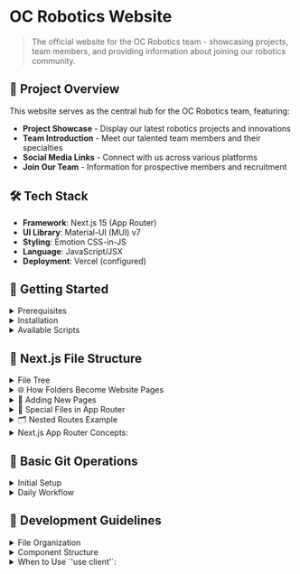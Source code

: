 # OC Robotics Website

> The official website for the OC Robotics team - showcasing projects, team members, and providing information about joining our robotics community.

## 🚀 Project Overview

This website serves as the central hub for the OC Robotics team, featuring:
- **Project Showcase** - Display our latest robotics projects and innovations
- **Team Introduction** - Meet our talented team members and their specialties
- **Social Media Links** - Connect with us across various platforms
- **Join Our Team** - Information for prospective members and recruitment

## 🛠️ Tech Stack

- **Framework**: Next.js 15 (App Router)
- **UI Library**: Material-UI (MUI) v7
- **Styling**: Emotion CSS-in-JS
- **Language**: JavaScript/JSX
- **Deployment**: Vercel (configured)

## 🚀 Getting Started

<details><summary>Prerequisites</summary>
   
- Node.js 18+ installed
- Git installed
- Code editor (VS Code recommended)

</details>
<details><summary>Installation</summary>
   
1. **Clone the repository**
   ```bash
   git clone https://github.com/oc-robotics/OC-Robotics-Website.git
   cd OC-Robotics-Website
   ```

2. **Install dependencies**
   ```bash
   npm install
   ```

3. **Run development server**
   ```bash
   npm run dev
   ```

4. **Open in browser**
   - Navigate to `http://localhost:3000`

</details>
<details><summary>Available Scripts</summary>

```bash
npm run dev     # Start development server
npm run build   # Build for production
npm run start   # Start production server
npm run lint    # Run ESLint
```

</details>

## 📁 Next.js File Structure
<details><summary>File Tree</summary>
   
```
OC-Robotics-Website/
├── app/                          # App Router directory (Next.js 13+)
│   ├── layout.jsx               # Root layout (applies to all pages)
│   ├── page.jsx                 # Home page (/)
│   ├── theme.jsx                # Material-UI theme configuration
│   ├── about/
│   │   └── page.jsx            # About page (/about)
│   ├── services/
│   │   └── page.jsx            # Services page (/services)
│   ├── contact/
│   │   └── page.jsx            # Contact page (/contact)
│   └── components/
│       ├── ClientThemeProvider.jsx  # Material-UI theme wrapper
│       ├── Navbar.jsx              # Navigation component
│       └── Footer.jsx              # Footer component
├── public/                       # Static assets (images, icons, etc.)
├── package.json                 # Dependencies and scripts
├── next.config.js              # Next.js configuration
├── eslint.config.mjs           # ESLint configuration
└── README.md                   # This file
```
   
</details>
<details><summary>🌐 How Folders Become Website Pages</summary>
   
In Next.js App Router, the folder structure inside `app/` directly maps to your website's URL structure:

| **Folder Path** | **Website URL** | **Purpose** |
|-----------------|-----------------|-------------|
| `app/page.jsx` | `yourdomain.com/` | **Home Page** - Main landing page with welcome message and navigation |
| `app/about/page.jsx` | `yourdomain.com/about` | **About Page** - Team introduction, mission, and company background |
| `app/services/page.jsx` | `yourdomain.com/services` | **Services Page** - Robotics services, capabilities, and offerings |
| `app/contact/page.jsx` | `yourdomain.com/contact` | **Contact Page** - Contact form, team contact info, and location |

</details>
<details><summary>📂 Adding New Pages</summary>
   
To create a new page, simply:

1. **Create a folder** with the desired URL name
2. **Add a `page.jsx` file** inside that folder

```bash
# Example: Adding a "projects" page
app/
├── projects/           # Creates /projects URL
│   └── page.jsx       # The actual page content
```

</details>
<details><summary>🔧 Special Files in App Router</summary>
   
- **`page.jsx`** - The main content for that route
- **`layout.jsx`** - Shared layout that wraps pages (can exist at any level)
- **`loading.jsx`** - Loading UI for that route segment
- **`error.jsx`** - Error handling UI
- **`not-found.jsx`** - 404 page for that segment
   
</details>
<details><summary>🗂️ Nested Routes Example</summary>

You can create nested routes with deeper folder structures:
```
app/
├── projects/
│   ├── page.jsx                    # /projects
│   ├── [id]/
│   │   └── page.jsx               # /projects/[dynamic-id]
│   └── categories/
│       ├── page.jsx               # /projects/categories
│       └── robotics/
│           └── page.jsx           # /projects/categories/robotics
```

</details>
<details><summary> Next.js App Router Concepts:</summary>

- **`layout.jsx`** - Shared layout that wraps all pages
- **`page.jsx`** - Defines a route (folder name becomes the URL path)
- **Server Components** - Default, render on server for better performance
- **Client Components** - Use `'use client'` for interactivity (hooks, events)
- **`metadata` export** - SEO and head tags configuration

</details>

## 📝 Basic Git Operations

<details><summary>Initial Setup</summary>
```bash
# Configure your Git identity (first time only)
git config --global user.name "Your Name"
git config --global user.email "your.email@example.com"
```
</details>
<details><summary>Daily Workflow</summary>

#### 1. **Before Starting Work**
```bash
# Pull latest changes from main branch
git pull origin main

# Create a new feature branch
git checkout -b feature/your-feature-name
```

#### 2. **Making Changes**
```bash
# Check what files you've modified
git status

# Add specific files to staging
git add filename.jsx
# OR add all changes
git add .

# Commit your changes with a descriptive message
git commit -m "Add contact form to contact page"
```

#### 3. **Sharing Your Work**
```bash
# Push your branch to GitHub
git push origin feature/your-feature-name

# Create a Pull Request on GitHub
# Go to GitHub.com → your repo → "Compare & pull request"
```

#### 4. **Useful Commands**
```bash
# View commit history
git log --oneline

# Switch between branches
git checkout main
git checkout feature/your-branch

# View differences
git diff filename.jsx

# Undo changes (before commit)
git checkout -- filename.jsx

# View all branches
git branch -a
```
</details>

## 🎨 Development Guidelines

<details><summary>File Organization</summary>
- Keep components in `app/components/`
- One component per file
- Use descriptive file names (`ContactForm.jsx`, not `form.jsx`)
</details> 
<details><summary>Component Structure</summary>
   
```jsx
// Server Component (default)
import React from 'react'
import { Typography, Container } from '@mui/material'

export default function AboutPage() {
  return (
    <Container>
      <Typography variant="h1">About Us</Typography>
    </Container>
  )
}

// Client Component (when needed)
'use client'
import React, { useState } from 'react'

export default function InteractiveComponent() {
  const [count, setCount] = useState(0)
  // ... interactive logic
}
```
</details> 

<details><summary>When to Use `'use client'`:</summary>
- Event handlers (`onClick`, `onChange`)
- React hooks (`useState`, `useEffect`)
- Browser APIs (`window`, `localStorage`)
- Real-time features
</details> 
